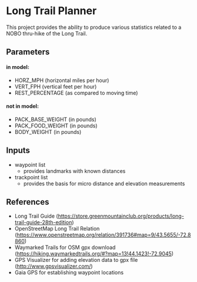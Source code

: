 Long Trail Planner
==================

This project provides the ability to produce various statistics related to a NOBO thru-hike of the Long Trail.

Parameters
----------

#### in model:
* HORZ_MPH (horizontal miles per hour)
* VERT_FPH (vertical feet per hour)
* REST_PERCENTAGE (as compared to moving time)

#### not in model:
* PACK_BASE_WEIGHT (in pounds)
* PACK_FOOD_WEIGHT (in pounds)
* BODY_WEIGHT (in pounds)

Inputs
------
* waypoint list 
    * provides landmarks with known distances
* trackpoint list 
    * provides the basis for micro distance and elevation measurements

References
----------
* Long Trail Guide (https://store.greenmountainclub.org/products/long-trail-guide-28th-edition)
* OpenStreetMap Long Trail Relation (https://www.openstreetmap.org/relation/391736#map=9/43.5655/-72.8860)
* Waymarked Trails for OSM gpx download (https://hiking.waymarkedtrails.org/#?map=13!44.1423!-72.9045)
* GPS Visualizer for adding elevation data to gpx file (http://www.gpsvisualizer.com/)
* Gaia GPS for establishing waypoint locations

